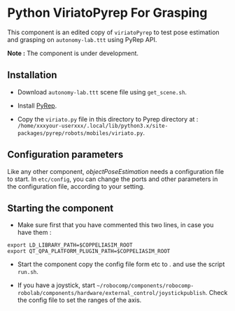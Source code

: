 # Python ViriatoPyrep For Grasping

This component is an edited copy of `viriatoPyrep` to test pose estimation and grasping on `autonomy-lab.ttt` using PyRep API.

**Note :** The component is under development.

## Installation

- Download `autonomy-lab.ttt` scene file using `get_scene.sh`.

- Install [PyRep](https://github.com/stepjam/PyRep).

- Copy the `viriato.py` file in this directory to Pyrep directory at : `/home/xxxyour-userxxx/.local/lib/python3.x/site-packages/pyrep/robots/mobiles/viriato.py`.

## Configuration parameters

Like any other component, *objectPoseEstimation* needs a configuration file to start. In `etc/config`, you can change the ports and other parameters in the configuration file, according to your setting.

## Starting the component

- Make sure first that you have commented this two lines, in case you have them :
 ```
export LD_LIBRARY_PATH=$COPPELIASIM_ROOT
export QT_QPA_PLATFORM_PLUGIN_PATH=$COPPELIASIM_ROOT
```

- Start the component copy the config file form etc to . and use the script `run.sh`. 

- If you have a joystick, start `~/robocomp/components/robocomp-robolab/components/hardware/external_control/joystickpublish`. Check the config file to set the ranges of the axis.
